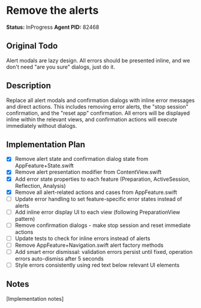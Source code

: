 # Remove the alerts
**Status:** InProgress
**Agent PID:** 82468

## Original Todo
Alert modals are lazy design. All errors should be presented inline, and we don't need "are you sure" dialogs, just do it.

## Description
Replace all alert modals and confirmation dialogs with inline error messages and direct actions. This includes removing error alerts, the "stop session" confirmation, and the "reset app" confirmation. All errors will be displayed inline within the relevant views, and confirmation actions will execute immediately without dialogs.

## Implementation Plan
- [x] Remove alert state and confirmation dialog state from AppFeature+State.swift
- [x] Remove alert presentation modifier from ContentView.swift
- [x] Add error state properties to each feature (Preparation, ActiveSession, Reflection, Analysis)
- [x] Remove all alert-related actions and cases from AppFeature.swift
- [ ] Update error handling to set feature-specific error states instead of alerts
- [ ] Add inline error display UI to each view (following PreparationView pattern)
- [ ] Remove confirmation dialogs - make stop session and reset immediate actions
- [ ] Update tests to check for inline errors instead of alerts
- [ ] Remove AppFeature+Navigation.swift alert factory methods
- [ ] Add smart error dismissal: validation errors persist until fixed, operation errors auto-dismiss after 5 seconds
- [ ] Style errors consistently using red text below relevant UI elements

## Notes
[Implementation notes]